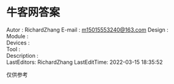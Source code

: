 
# 牛客网答案

 Autor       : RichardZhang
 E-mail      : m15015553240@163.com
 Design      :  
 Module      :  
 Devices     :  
 Tool        :  
 Description :  
 LastEditors:  RichardZhang
 LastEditTime: 2022-03-15 18:35:52

 仅供参考
